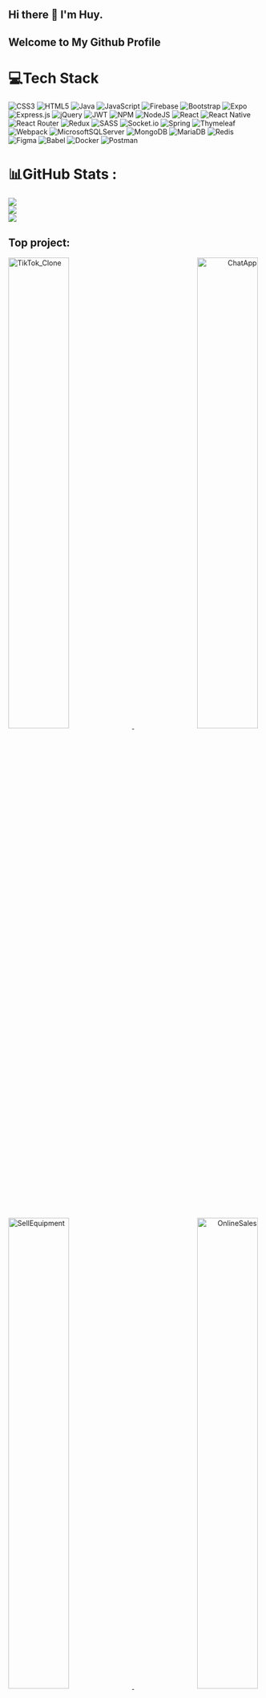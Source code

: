 ## Hi there 👋 I'm Huy. 
## Welcome to My Github Profile


# 💻Tech Stack
![CSS3](https://img.shields.io/badge/css3-%231572B6.svg?style=for-the-badge&logo=css3&logoColor=white) ![HTML5](https://img.shields.io/badge/html5-%23E34F26.svg?style=for-the-badge&logo=html5&logoColor=white) ![Java](https://img.shields.io/badge/java-%23ED8B00.svg?style=for-the-badge&logo=java&logoColor=white) ![JavaScript](https://img.shields.io/badge/javascript-%23323330.svg?style=for-the-badge&logo=javascript&logoColor=%23F7DF1E) ![Firebase](https://img.shields.io/badge/firebase-%23039BE5.svg?style=for-the-badge&logo=firebase) ![Bootstrap](https://img.shields.io/badge/bootstrap-%23563D7C.svg?style=for-the-badge&logo=bootstrap&logoColor=white) ![Expo](https://img.shields.io/badge/expo-1C1E24?style=for-the-badge&logo=expo&logoColor=#D04A37) ![Express.js](https://img.shields.io/badge/express.js-%23404d59.svg?style=for-the-badge&logo=express&logoColor=%2361DAFB) ![jQuery](https://img.shields.io/badge/jquery-%230769AD.svg?style=for-the-badge&logo=jquery&logoColor=white) ![JWT](https://img.shields.io/badge/JWT-black?style=for-the-badge&logo=JSON%20web%20tokens) ![NPM](https://img.shields.io/badge/NPM-%23000000.svg?style=for-the-badge&logo=npm&logoColor=white) ![NodeJS](https://img.shields.io/badge/node.js-6DA55F?style=for-the-badge&logo=node.js&logoColor=white) ![React](https://img.shields.io/badge/react-%2320232a.svg?style=for-the-badge&logo=react&logoColor=%2361DAFB) ![React Native](https://img.shields.io/badge/react_native-%2320232a.svg?style=for-the-badge&logo=react&logoColor=%2361DAFB) ![React Router](https://img.shields.io/badge/React_Router-CA4245?style=for-the-badge&logo=react-router&logoColor=white) ![Redux](https://img.shields.io/badge/redux-%23593d88.svg?style=for-the-badge&logo=redux&logoColor=white) ![SASS](https://img.shields.io/badge/SASS-hotpink.svg?style=for-the-badge&logo=SASS&logoColor=white) ![Socket.io](https://img.shields.io/badge/Socket.io-black?style=for-the-badge&logo=socket.io&badgeColor=010101) ![Spring](https://img.shields.io/badge/spring-%236DB33F.svg?style=for-the-badge&logo=spring&logoColor=white) ![Thymeleaf](https://img.shields.io/badge/Thymeleaf-%23005C0F.svg?style=for-the-badge&logo=Thymeleaf&logoColor=white) ![Webpack](https://img.shields.io/badge/webpack-%238DD6F9.svg?style=for-the-badge&logo=webpack&logoColor=black) ![MicrosoftSQLServer](https://img.shields.io/badge/Microsoft%20SQL%20Sever-CC2927?style=for-the-badge&logo=microsoft%20sql%20server&logoColor=white) ![MongoDB](https://img.shields.io/badge/MongoDB-%234ea94b.svg?style=for-the-badge&logo=mongodb&logoColor=white) ![MariaDB](https://img.shields.io/badge/MariaDB-003545?style=for-the-badge&logo=mariadb&logoColor=white) ![Redis](https://img.shields.io/badge/redis-%23DD0031.svg?style=for-the-badge&logo=redis&logoColor=white) 	![Figma](https://img.shields.io/badge/figma-%23F24E1E.svg?style=for-the-badge&logo=figma&logoColor=white) ![Babel](https://img.shields.io/badge/Babel-F9DC3e?style=for-the-badge&logo=babel&logoColor=black) ![Docker](https://img.shields.io/badge/docker-%230db7ed.svg?style=for-the-badge&logo=docker&logoColor=white) ![Postman](https://img.shields.io/badge/Postman-FF6C37?style=for-the-badge&logo=postman&logoColor=white)
# 📊GitHub Stats :
![](https://github-readme-stats.vercel.app/api?username=Huy0205&theme=react&hide_border=false&include_all_commits=false&count_private=false)<br/>
![](https://github-readme-streak-stats.herokuapp.com/?user=Huy0205&theme=react&hide_border=false)<br/>
![](https://github-readme-stats.vercel.app/api/top-langs/?username=Huy0205&theme=react&hide_border=false&include_all_commits=false&count_private=false&layout=compact)

## Top project:
<a href="https://github.com/Huy0205/TikTok_Clone" align="left">
    <img src="https://github-readme-stats.vercel.app/api/pin/?username=Huy0205&repo=TikTok_Clone&theme=react" alt="TikTok_Clone" width="49%" />
</a>
<a href="https://github.com/Huy0205/ChatApp" align="right">
    <img src="https://github-readme-stats.vercel.app/api/pin/?username=Huy0205&repo=ChatApp&theme=react" alt="ChatApp" width="49%" />
</a>

<a href="https://github.com/Huy0205/SellEquipment" align="left">
    <img src="https://github-readme-stats.vercel.app/api/pin/?username=Huy0205&repo=SellEquipment&theme=react" alt="SellEquipment" width="49%" />
</a>
<a href="https://github.com/Huy0205/OnlineSales" align="right">
    <img src="https://github-readme-stats.vercel.app/api/pin/?username=Huy0205&repo=OnlineSales&theme=react" alt="OnlineSales" width="49%"/>
</a>

<a href="https://github.com/Huy0205/YogaApp" align="left">
    <img src="https://github-readme-stats.vercel.app/api/pin/?username=Huy0205&repo=YogaApp&theme=react" alt="YogaApp" width="49%" />
</a>
<a href="https://github.com/Huy0205/KaraokeManagement" align="right">
    <img src="https://github-readme-stats.vercel.app/api/pin/?username=Huy0205&repo=KaraokeManagement&theme=react" alt="KaraokeManagement" width="49%"/>
</a>



## 🏆GitHub Trophies
![](https://github-trophies.vercel.app/?username=Huy0205&theme=algolia&no-frame=false&no-bg=false&margin-w=4)

### ✍️Random Dev Quote
![](https://quotes-github-readme.vercel.app/api?type=horizontal&theme=tokyonight)

---
[![](https://visitcount.itsvg.in/api?id=Huy0205&icon=0&color=0)](https://visitcount.itsvg.in)
